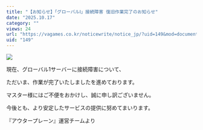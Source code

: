 ```yaml
---
title: "【お知らせ】「グローバルⅠ」接続障害 復旧作業完了のお知らせ"
date: "2025.10.17"
category: ""
views: 24
url: "https://vagames.co.kr/noticewrite/notice_jp/?uid=149&mod=document"
uid: "149"
---
```


![](/images/news/live/jp/149-372fdda8.png)  

  

現在、グローバル1サーバーに接続障害について、

ただいま、作業が完了いたしましたを進めております。

  

マスター様にはご不便をおかけし、誠に申し訳ございません。

今後とも、より安定したサービスの提供に努めてまいります。

『アウタープレーン』運営チームより